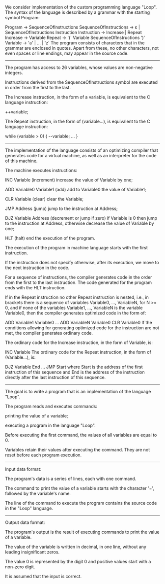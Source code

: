 We consider implementation of the custom programming language "Loop". The syntax of the language is described by a grammar with the starting symbol Program:

Program → SequenceOfInstructions
SequenceOfInstructions → ε | SequenceOfInstructions Instruction
Instruction → Increase | Repeat
Increase → Variable
Repeat → '(' Variable SequenceOfInstructions ')'
Variable → 'a' | ... | 'z'
The program consists of characters that in the grammar are enclosed in quotes. Apart from these, no other characters, not even spaces or line endings, may appear in the source code.

***********************************************************************************

The program has access to 26 variables, whose values are non-negative integers.

Instructions derived from the SequenceOfInstructions symbol are executed in order from the first to the last.

The Increase instruction, in the form of a variable, is equivalent to the C language instruction:

++variable;


The Repeat instruction, in the form of (variable...), is equivalent to the C language instruction:

while (variable > 0) {
--variable;
...
}

***********************************************************************************

The implementation of the language consists of an optimizing compiler that generates code for a virtual machine, as well as an interpreter for the code of this machine.

The machine executes instructions:

INC Variable (increment)
increase the value of Variable by one;

ADD Variable0 Variable1 (add)
add to Variable0 the value of Variable1;

CLR Variable (clear)
clear the Variable;

JMP Address (jump)
jump to the instruction at Address;

DJZ Variable Address (decrement or jump if zero)
if Variable is 0 then jump to the instruction at Address, otherwise decrease the value of Variable by one;

HLT (halt)
end the execution of the program.

The execution of the program in machine language starts with the first instruction.

If the instruction does not specify otherwise, after its execution, we move to the next instruction in the code.

For a sequence of instructions, the compiler generates code in the order from the first to the last instruction. The code generated for the program ends with the HLT instruction.

If in the Repeat instruction no other Repeat instruction is nested, i.e., in brackets there is a sequence of variables Variable0, ..., VariableN, for N >= 0, and if none of the variables Variable1, ..., VariableN is the variable Variable0, then the compiler generates optimized code in the form of:

ADD Variable1 Variable0
...
ADD VariableN Variable0
CLR Variable0
If the conditions allowing for generating optimized code for the instruction are not met, the compiler generates ordinary code.

The ordinary code for the Increase instruction, in the form of Variable, is:

INC Variable
The ordinary code for the Repeat instruction, in the form of (Variable...), is:

DJZ Variable End
...
JMP Start
where Start is the address of the first instruction of this sequence and End is the address of the instruction directly after the last instruction of this sequence.


***********************************************************************************

The goal is to write a program that is an implementation of the language "Loop".

The program reads and executes commands:

printing the value of a variable;

executing a program in the language "Loop".

Before executing the first command, the values of all variables are equal to 0.

Variables retain their values after executing the command. They are not reset before each program execution.

***********************************************************************************

Input data format:

The program's data is a series of lines, each with one command.

The command to print the value of a variable starts with the character '=', followed by the variable's name.

The line of the command to execute the program contains the source code in the "Loop" language.

***********************************************************************************

Output data format:

The program's output is the result of executing commands to print the value of a variable.

The value of the variable is written in decimal, in one line, without any leading insignificant zeros.

The value 0 is represented by the digit 0 and positive values start with a non-zero digit.



It is assumed that the input is correct.
